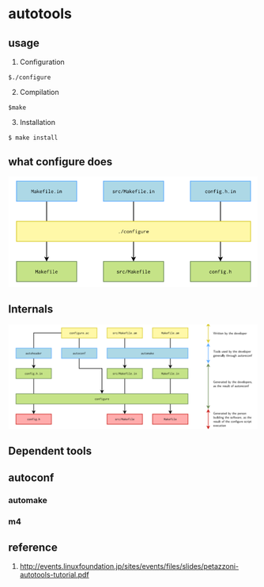 # autotools

## usage

1. Configuration

```
$./configure
```

2. Compilation

```
$make
```

3. Installation

```
$ make install
```

## what configure does


![Image](what_configure_does.png)

## Internals

![Image](autotools_internals.png)

## Dependent tools

## autoconf

### automake

### m4

## reference
1. http://events.linuxfoundation.jp/sites/events/files/slides/petazzoni-autotools-tutorial.pdf
